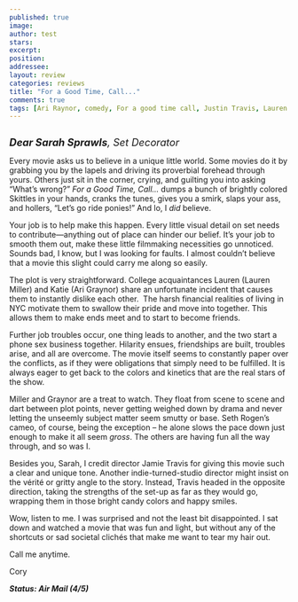 ```yaml
---
published: true
image:
author: test 
stars: 
excerpt: 
position: 
addressee: 
layout: review
categories: reviews
title: "For a Good Time, Call..."
comments: true
tags: [Ari Raynor, comedy, For a good time call, Justin Travis, Lauren Miller, Review, Seth Rogan, Uncategorized]
---
```

<div><p><span class="full-image-block ssNonEditable"><span><a href="/letters/2012/9/30/for-a-good-time-call.html"><img src="http://static.squarespace.com/static/5005f6bcc4aa41161b33e89e/5329cf1fe4b07c068ebf74de/5329cf1fe4b07c068ebf76aa/1349015639173/For%20a%20Good%20Time%20Call.jpg" alt="" /></a></span></span></p>
<p><em style="font-size:130%;"><strong>Dear Sarah Sprawls</strong>, Set Decorator</em></p>
<p>Every movie asks us to believe in a unique little world. Some movies do it by grabbing you by the lapels and driving its proverbial forehead through yours. Others just sit in the corner, crying, and guilting you into asking &ldquo;What&rsquo;s wrong?&rdquo; <em>For a Good Time, Call&hellip; </em>dumps a bunch of brightly colored Skittles in your hands, cranks the tunes, gives you a smirk, slaps your ass, and hollers, &ldquo;Let&rsquo;s go ride ponies!&rdquo; And lo, I <em>did</em> believe.</p>
<p>Your job is to help make this happen. Every little visual detail on set needs to contribute&mdash;anything out of place can hinder our belief. It&rsquo;s your job to smooth them out, make these little filmmaking necessities go unnoticed. Sounds bad, I know, but I was looking for faults. I almost couldn&rsquo;t believe that a movie this slight could carry me along so easily.</p>
<p>The plot is very straightforward. College acquaintances Lauren (Lauren Miller) and Katie (Ari Graynor) share an unfortunate incident that causes them to instantly dislike each other.&nbsp; The harsh financial realities of living in NYC motivate them to swallow their pride and move into together. This allows them to make ends meet and to start to become friends.</p>
<p>Further job troubles occur, one thing leads to another, and the two start a phone sex business together. Hilarity ensues, friendships are built, troubles arise, and all are overcome. The movie itself seems to constantly paper over the conflicts, as if they were obligations that simply need to be fulfilled. It is always eager to get back to the colors and kinetics that are the real stars of the show.</p>
<p>Miller and Graynor are a treat to watch. They float from scene to scene and dart between plot points, never getting weighed down by drama and never letting the unseemly subject matter seem smutty or base. Seth Rogen&rsquo;s cameo, of course, being the exception &ndash; he alone slows the pace down just enough to make it all seem <em>gross</em>. The others are having fun all the way through, and so was I.</p>
<p>Besides you, Sarah, I credit director Jamie Travis for giving this movie such a clear and unique tone. Another indie-turned-studio director might insist on the v&eacute;rit&eacute; or gritty angle to the story. Instead, Travis headed in the opposite direction, taking the strengths of the set-up as far as they would go, wrapping them in those bright candy colors and happy smiles.</p>
<p>Wow, listen to me. I was surprised and not the least bit disappointed. I sat down and watched a movie that was fun and light, but without any of the shortcuts or sad societal clich&eacute;s that make me want to tear my hair out.</p>
<p>Call me anytime.</p>
<p>Cory</p>
<p><strong><em>Status: Air Mail (4/5)</em></strong></p></div>
